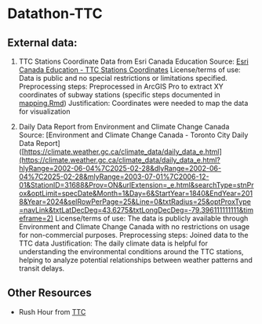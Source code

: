 # Datathon-TTC

## External data:
1. TTC Stations Coordinate Data from Esri Canada Education
Source: [Esri Canada Education - TTC Stations Coordinates](https://www.arcgis.com/home/item.html?id=05200e06ff524319bde9f16e5955496b)
License/terms of use: Data is public and no special restrictions or limitations specified.
Preprocessing steps: Preprocessed in ArcGIS Pro to extract XY coordinates of subway stations (specific steps documented in [mapping.Rmd](mapping.Rmd))
Justification: Coordinates were needed to map the data for visualization

2. Daily Data Report from Environment and Climate Change Canada
Source: [Environment and Climate Change Canada - Toronto City Daily Data Report]([https://climate.weather.gc.ca/climate_data/daily_data_e.html](https://climate.weather.gc.ca/climate_data/daily_data_e.html?hlyRange=2002-06-04%7C2025-02-28&dlyRange=2002-06-04%7C2025-02-28&mlyRange=2003-07-01%7C2006-12-01&StationID=31688&Prov=ON&urlExtension=_e.html&searchType=stnProx&optLimit=specDate&Month=1&Day=6&StartYear=1840&EndYear=2018&Year=2024&selRowPerPage=25&Line=0&txtRadius=25&optProxType=navLink&txtLatDecDeg=43.6275&txtLongDecDeg=-79.396111111111&timeframe=2)
License/terms of use: The data is publicly available through Environment and Climate Change Canada with no restrictions on usage for non-commercial purposes.
Preprocessing steps: Joined data to the TTC data
Justification: The daily climate data is helpful for understanding the environmental conditions around the TTC stations, helping to analyze potential relationships between weather patterns and transit delays.

## Other Resources
- Rush Hour from [TTC](https://www.ttc.ca/routes-and-schedules/1/1/13816)
